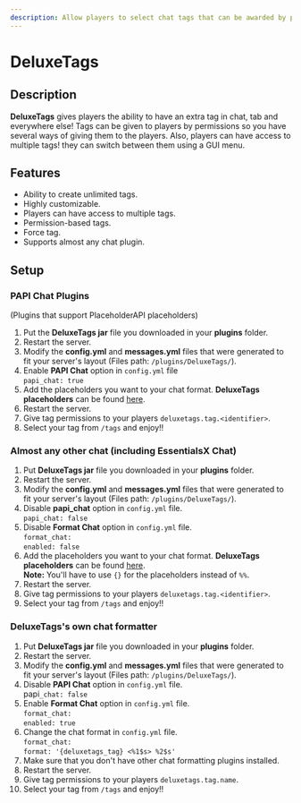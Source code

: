 ```yaml
---
description: Allow players to select chat tags that can be awarded by permission!
---
```


# DeluxeTags

## Description

**DeluxeTags** gives players the ability to have an extra tag in chat, tab and everywhere else! Tags can be given to players by permissions so you have several ways of giving them to the players. Also, players can have access to multiple tags! they can switch between them using a GUI menu.

## Features

* Ability to create unlimited tags.
* Highly customizable.
* Players can have access to multiple tags.
* Permission-based tags.
* Force tag.
* Supports almost any chat plugin.

## Setup

### PAPI Chat Plugins

(Plugins that support PlaceholderAPI placeholders)

1. Put the **DeluxeTags jar** file you downloaded in your **plugins** folder.
2. Restart the server.
3. Modify the **config.yml** and **messages.yml** files that were generated to fit your server's layout (Files path: `/plugins/DeluxeTags/`).
4. Enable **PAPI Chat** option in `config.yml` file\
   `papi_chat: true`
5. Add the placeholders you want to your chat format. **DeluxeTags placeholders** can be found [here](placeholders.md).
6. Restart the server.
7. Give tag permissions to your players `deluxetags.tag.<identifier>`.
8. Select your tag from `/tags` and enjoy!!

### Almost any other chat (including EssentialsX Chat)

1. Put **DeluxeTags jar** file you downloaded in your **plugins** folder.
2. Restart the server.
3. Modify the **config.yml** and **messages.yml** files that were generated to fit your server's layout (Files path: `/plugins/DeluxeTags/`).
4. Disable **papi\_chat** option in `config.yml` file.\
   `papi_chat: false`
5. Disable **Format Chat** option in `config.yml` file.\
   `format_chat:`\
   &#x20; `enabled: false`
6. Add the placeholders you want to your chat format. **DeluxeTags placeholders** can be found [here](placeholders.md).\
   **Note:** You'll have to use `{}` for the placeholders instead of `%%`.
7. Restart the server.
8. Give tag permissions to your players `deluxetags.tag.<identifier>`.
9. Select your tag from `/tags` and enjoy!!

### DeluxeTags's own chat formatter

1. Put **DeluxeTags jar** file you downloaded in your **plugins** folder.
2. Restart the server.
3. Modify the **config.yml** and **messages.yml** files that were generated to fit your server's layout (Files path: `/plugins/DeluxeTags/`).
4. Disable **PAPI Chat** option in `config.yml` file.\
   papi`_chat: false`
5. Enable **Format Chat** option in `config.yml` file.\
   `format_chat:`\
   &#x20; `enabled: true`
6. Change the chat format in `config.yml` file.\
   `format_chat:`\
   &#x20; `format: '{deluxetags_tag} <%1$s> %2$s'`
7. Make sure that you don't have other chat formatting plugins installed.
8. Restart the server.
9. Give tag permissions to your players `deluxetags.tag.name`.
10. Select your tag from `/tags` and enjoy!!
